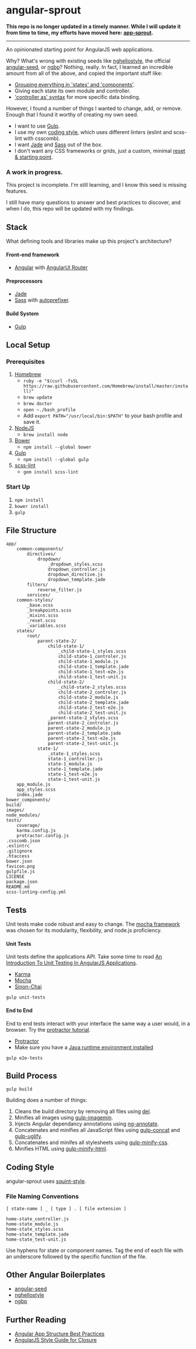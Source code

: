 # angular-sprout


**This repo is no longer updated in a timely manner. While I will update it from time to time, my efforts have moved here: [app-sprout](http://app-sprout.com).**
* * *

An opinionated starting point for AngularJS web applications. 

Why? What's wrong with existing seeds like [nghellostyle](https://github.com/zemirco/nghellostyle), the official [angular-seed](https://github.com/angular/angular-seed), or [ngbp](https://github.com/ngbp/ngbp)? Nothing, really. In fact, I learned an incredible amount from all of the above, and copied the important stuff like:
- [Grouping everything in 'states' and 'components'](https://github.com/zemirco/nghellostyle#everything-is-grouped-in-states-and-components).
- Giving each state its own module and controller.
- ['controller as' syntax](https://github.com/zemirco/nghellostyle#controller-as-syntax) for more specific data binding.

However, I found a number of things I wanted to change, add, or remove. Enough that I found it worthy of creating my own seed.

- I want to use [Gulp](http://gulp.com/).
- I use my own [coding style](http://squint-style.guide), which uses different linters (eslint and scss-lint with csscomb).
- I want [Jade](http://jade-lang.com/) and [Sass](http://sass-lang.com/) out of the box.
- I don't want any CSS frameworks or grids, just a custom, minimal [reset & starting point](https://github.com/RyanWarner/sass-seed).

### A work in progress.

This project is incomplete. I'm still learning, and I know this seed is missing features.

I still have many questions to answer and best practices to discover, and when I do, this repo will be updated with my findings.

## Stack

What defining tools and libraries make up this project's architecture?

#### Front-end framework
- [Angular](https://angularjs.org/) with [AngularUI Router](https://github.com/angular-ui/ui-router)

#### Preprocessors
- [Jade](http://jade-lang.com/)
- [Sass](http://sass-lang.com/) with [autoprefixer](https://github.com/postcss/autoprefixer-core).

#### Build System
- [Gulp](http://gulp.com/)

## Local Setup

### Prerequisites
1. [Homebrew](http://brew.sh/)
	- `ruby -e "$(curl -fsSL https://raw.githubusercontent.com/Homebrew/install/master/install)"`
	- `brew update`
	- `brew doctor`
	- `open ~./bash_profile`
	- Add `export PATH="/usr/local/bin:$PATH"` to your bash profile and save it.
1. [NodeJS](http://nodejs.org/)
	- `brew install node`
1. [Bower](http://bower.io/)
	- `npm install --global bower`
1. [Gulp](http://gulp.com/)
	- `npm install --global gulp`
1.	[scss-lint](https://github.com/causes/scss-lint)
	- `gem install scss-lint`

### Start Up

1. `npm install`
2. `bower install`
2. `gulp`


## File Structure

```
app/
	common-components/
		directives/
			dropdown/
				_dropdown_styles.scss
				dropdown_controller.js
				dropdown_directive.js
				dropdown_template.jade
		filters/
			reverse_filter.js
		services/
	common-styles/
		_base.scss
		_breakpoints.scss
		_mixins.scss
		_reset.scss
		_variables.scss
	states/
		root/
			parent-state-2/
				child-state-1/
					_child-state-1_styles.scss
					child-state-1_controler.js
					child-state-1_module.js
					child-state-1_template.jade
					child-state-1_test-e2e.js
					child-state-1_test-unit.js
				child-state-2/
					_child-state-2_styles.scss
					child-state-2_controler.js
					child-state-2_module.js
					child-state-2_template.jade
					child-state-2_test-e2e.js
					child-state-2_test-unit.js
				_parent-state-2_styles.scss
				parent-state-2_controler.js
				parent-state-2_module.js
				parent-state-2_template.jade
				parent-state-2_test-e2e.js
				parent-state-2_test-unit.js
			state-1/
				_state-1_styles.scss
				state-1_controller.js
				state-1_module.js
				state-1_template.jade
				state-1_test-e2e.js
				state-1_test-unit.js
	app_module.js
	app_styles.scss
	index.jade
bower_components/
build/
images/
node_modules/
tests/
	coverage/
	karma.config.js
	protractor.config.js
.csscomb.json
.eslintrc
.gitignore
.htaccess
bower.json
favicon.png
gulpfile.js
LICENSE
package.json
README.md
scss-linting-config.yml
```


## Tests

Unit tests make code robust and easy to change. The [mocha framework](http://mochajs.org/) was chosen for its modularity, flexibility, and node.js proficiency.

#### Unit Tests

Unit tests define the applications API. Take some time to read [An Introduction To Unit Testing In AngularJS Applications](http://www.smashingmagazine.com/2014/10/07/introduction-to-unit-testing-in-angularjs/).

- [Karma](http://karma-runner.github.io/)
- [Mocha](http://mochajs.github.io/mocha/)
- [Sinon-Chai](https://github.com/domenic/sinon-chai)

`gulp unit-tests`

#### End to End

End to end tests interact with your interface the same way a user would, in a browser. Try the [protractor tutorial](http://angular.github.io/protractor/#/tutorial).

- [Protractor](https://github.com/angular/protractor)
- Make sure you have a [Java runtime environment installed](http://support.apple.com/kb/DL1572)

`gulp e2e-tests`

## Build Process

`gulp build`

Building does a number of things:

1. Cleans the build directory by removing all files using [del](https://www.npmjs.org/package/del).
2. Minifies all images using [gulp-imagemin](https://www.npmjs.org/package/gulp-imagemin).
3. Injects Angular dependancy annotations using [ng-annotate](https://github.com/olov/ng-annotate).
4. Concatenates and minifies all JavaScript files using [gulp-concat](https://www.npmjs.org/package/gulp-concat) and [gulp-uglify](https://github.com/terinjokes/gulp-uglify).
5. Concatenates and minifes all stylesheets using [gulp-minify-css](https://github.com/jonathanepollack/gulp-minify-css).
6. Minifies HTML using [gulp-minify-html](https://github.com/jonathanepollack/gulp-minify-html).

## Coding Style

angular-sprout uses [squint-style](https://github.com/RyanWarner/squint-style).

### File Naming Conventions

`[ state-name ] _ [ type ] . [ file extension ]`

```
home-state_controller.js
home-state_module.js
home-state_styles.scss
home-state_template.jade
home-state_test-unit.js
```

Use hyphens for state or component names. Tag the end of each file with an underscore followed by the specific function of the file.

## Other Angular Boilerplates

- [angular-seed](https://github.com/angular/angular-seed)
- [nghellostyle](https://github.com/zemirco/nghellostyle)
- [ngbp](http://joshdmiller.github.io/ng-boilerplate/#/home)

## Further Reading

- [Angular App Structure Best Practices](https://docs.google.com/document/d/1XXMvReO8-Awi1EZXAXS4PzDzdNvV6pGcuaF4Q9821Es/mobilebasic?pli=1)
- [AngularJS Style Guide for Closure](https://google-styleguide.googlecode.com/svn/trunk/angularjs-google-style.html#googprovide)